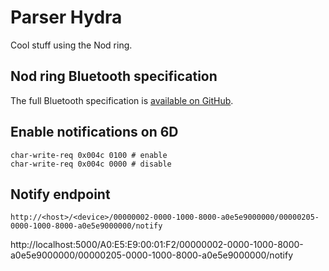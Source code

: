 Parser Hydra
============
Cool stuff using the Nod ring.

Nod ring Bluetooth specification
--------------------------------
The full Bluetooth specification is 
[available on GitHub](https://github.com/openspatial/openspatial-android-sdk/raw/master/sdk/OpenSpatial.pdf).

Enable notifications on 6D
--------------------------

    char-write-req 0x004c 0100 # enable
    char-write-req 0x004c 0000 # disable

Notify endpoint
---------------

    http://<host>/<device>/00000002-0000-1000-8000-a0e5e9000000/00000205-0000-1000-8000-a0e5e9000000/notify

http://localhost:5000/A0:E5:E9:00:01:F2/00000002-0000-1000-8000-a0e5e9000000/00000205-0000-1000-8000-a0e5e9000000/notify
